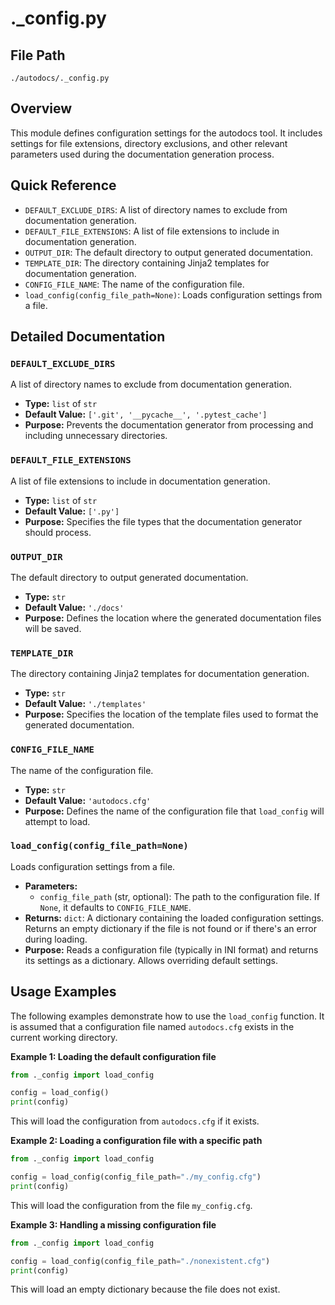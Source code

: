 # ._config.py

## File Path

`./autodocs/._config.py`

## Overview

This module defines configuration settings for the autodocs tool. It includes settings for file extensions, directory exclusions, and other relevant parameters used during the documentation generation process.

## Quick Reference

*   `DEFAULT_EXCLUDE_DIRS`: A list of directory names to exclude from documentation generation.
*   `DEFAULT_FILE_EXTENSIONS`: A list of file extensions to include in documentation generation.
*   `OUTPUT_DIR`: The default directory to output generated documentation.
*   `TEMPLATE_DIR`: The directory containing Jinja2 templates for documentation generation.
*   `CONFIG_FILE_NAME`: The name of the configuration file.
*   `load_config(config_file_path=None)`: Loads configuration settings from a file.

## Detailed Documentation

### `DEFAULT_EXCLUDE_DIRS`

A list of directory names to exclude from documentation generation.

*   **Type:** `list` of `str`
*   **Default Value:** `['.git', '__pycache__', '.pytest_cache']`
*   **Purpose:** Prevents the documentation generator from processing and including unnecessary directories.

### `DEFAULT_FILE_EXTENSIONS`

A list of file extensions to include in documentation generation.

*   **Type:** `list` of `str`
*   **Default Value:** `['.py']`
*   **Purpose:** Specifies the file types that the documentation generator should process.

### `OUTPUT_DIR`

The default directory to output generated documentation.

*   **Type:** `str`
*   **Default Value:** `'./docs'`
*   **Purpose:** Defines the location where the generated documentation files will be saved.

### `TEMPLATE_DIR`

The directory containing Jinja2 templates for documentation generation.

*   **Type:** `str`
*   **Default Value:** `'./templates'`
*   **Purpose:** Specifies the location of the template files used to format the generated documentation.

### `CONFIG_FILE_NAME`

The name of the configuration file.

*   **Type:** `str`
*   **Default Value:** `'autodocs.cfg'`
*   **Purpose:** Defines the name of the configuration file that `load_config` will attempt to load.

### `load_config(config_file_path=None)`

Loads configuration settings from a file.

*   **Parameters:**
    *   `config_file_path` (str, optional): The path to the configuration file. If `None`, it defaults to `CONFIG_FILE_NAME`.
*   **Returns:** `dict`: A dictionary containing the loaded configuration settings.  Returns an empty dictionary if the file is not found or if there's an error during loading.
*   **Purpose:** Reads a configuration file (typically in INI format) and returns its settings as a dictionary.  Allows overriding default settings.

## Usage Examples

The following examples demonstrate how to use the `load_config` function.  It is assumed that a configuration file named `autodocs.cfg` exists in the current working directory.

**Example 1: Loading the default configuration file**

```python
from ._config import load_config

config = load_config()
print(config)
```

This will load the configuration from `autodocs.cfg` if it exists.

**Example 2: Loading a configuration file with a specific path**

```python
from ._config import load_config

config = load_config(config_file_path="./my_config.cfg")
print(config)
```

This will load the configuration from the file `my_config.cfg`.

**Example 3: Handling a missing configuration file**

```python
from ._config import load_config

config = load_config(config_file_path="./nonexistent.cfg")
print(config)
```

This will load an empty dictionary because the file does not exist.